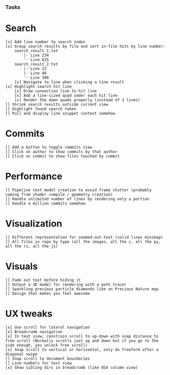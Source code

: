 ### Tasks

# Search
    [x] Add line number to search index
    [x] Group search results by file and sort in-file hits by line number:
        search_result_1.txt
            |- Line 234
            '- Line 625
        search_result_2.txt
            |- Line 23
            |- Line 48
            '- Line 300
        [x] Navigate to line when clicking a line result
    [x] Highlight search hit line
        [x] Draw connection line to hit line 
        [x] Add a line-sized quad under each hit line
        [x] Render the damn quads properly (instead of 3 lines)
    [] Shrink search results outside current view
    [] Highlight found search token
    [] Pull and display line snippet context somehow

# Commits
    [] Add a button to toggle commits view
    [] Click on author to show commits by that author
    [] Click on commit to show files touched by commit

# Performance
    [] Pipeline text model creation to avoid frame stutter (probably coming from shader compile / geometry creation)
    [] Handle unlimited number of lines by rendering only a portion
    [] Handle a million commits somehow

# Visualization
    [] Different representation for zoomed-out-text (solid lines minimap)
    [] All files in repo by type (all the images, all the c, all the py, all the rs, all the js)

# Visuals
    [] Fade out text before hiding it
    [] Output a 3D model for rendering with a path tracer
    [] Sparkling precious particle diamonds like on Precious Nature map
    [] Design that makes you feel awesome

# UX tweaks
    [x] Use scroll for lateral navigation
    [x] Breadcrumb navigation
    [x] In text view, constrain scroll to up-down with snap distance to free scroll (Normally scrolls just up and down but if you go to the side enough, you unlock free scroll)
    [x] Snap scroll to vertical or horizontal, only do freeform after a diagonal swipe
    [] Snap scroll to document boundaries
    [] Line numbers for text view
    [x] Show sibling dirs in breadcrumb (like OSX column view)
